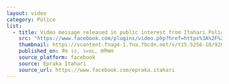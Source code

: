 ```yaml
---
layout: video
category: Police
list:
  - title: Video message released in public interest from Itahari Police
    src: "https://www.facebook.com/plugins/video.php?href=https%3A%2F%2Fwww.facebook.com%2Fepraka.itahari%2Fvideos%2F2380657292224754%2F&show_text=0"
    thumbnail: https://scontent.fnag4-1.fna.fbcdn.net/v/t15.5256-10/92098433_2380657828891367_4129193154786099200_n.jpg?_nc_cat=1&_nc_sid=f2c4d5&_nc_ohc=ajchrHCQ9v8AX8AmYCf&_nc_ht=scontent.fnag4-1.fna&oh=2a8fe17c6c437f6009d2759be2bb2bea&oe=5EB0AE76
    published_on: चैत्र २२, २०७६, शनिबार
    source_platform: facebook
    source: Epraka Itahari
    source_url: https://www.facebook.com/epraka.itahari
---
```

